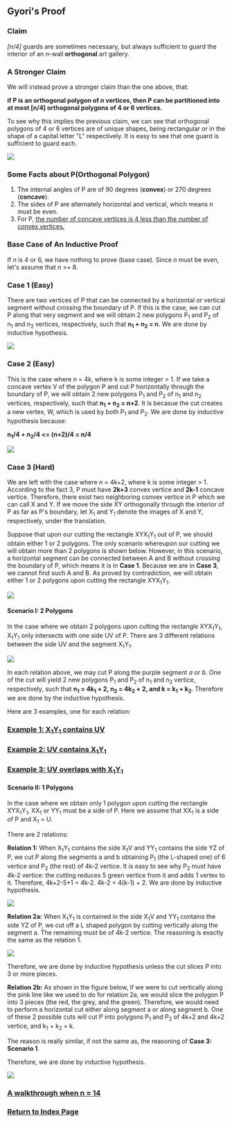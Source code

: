 ## Gyori's Proof

### Claim
*[n/4]* guards are sometimes necessary, but always sufficient to guard the interior of an *n*-wall **orthogonal** art gallery. 

### A Stronger Claim 
We will instead prove a stronger claim than the one above, that:    

**if P is an orthogonal polygon of *n* vertices, then P can be partitioned into at most [n/4] orthogonal polygons of 4 or 6 vertices.** 

To see why this implies the previous claim, we can see that orthogonal polygons of 4 or 6 vertices are of unique shapes, being rectangular or in the shape of a capital letter "L" respectively. It is easy to see that one guard is sufficient to guard each. 

![](/img/img1.jpg)

### Some Facts about P(Orthogonal Polygon)
1. The internal angles of P are of 90 degrees (**convex**) or 270 degrees (**concave**). 
2. The sides of P are alternately horizontal and vertical, which means *n* must be even. 
3. For P, [the number of concave vertices is 4 less than the number of convex vertices.](/convexity.md)

### Base Case of An Inductive Proof 
If *n* is 4 or 6, we have nothing to prove (base case). Since *n* must be even, let's assume that *n* >= 8. 

### Case 1 (Easy) 
There are two vertices of P that can be connected by a horizontal or vertical segment without crossing the boundary of P. If this is the case, we can cut P along that very segment and we will obtain 2 new polygons P<sub>1</sub> and P<sub>2</sub> of n<sub>1</sub> and n<sub>2</sub> vertices, respectively, such that **n<sub>1</sub> + n<sub>2</sub> = n**. We are done by inductive hypothesis. 

![](/img/img2.jpg)

### Case 2 (Easy) 
This is the case where *n* = 4k, where k is some integer > 1. If we take a concave vertex V of the polygon P and cut P horizontally through the boundary of P, we will obtain 2 new polygons P<sub>1</sub> and P<sub>2</sub> of n<sub>1</sub> and n<sub>2</sub> vertices, respectively, such that **n<sub>1</sub> + n<sub>2</sub> = n+2**. It is becasue the cut creates a new vertex, W, which is used by both P<sub>1</sub> and P<sub>2</sub>. We are done by inductive hypothesis because: 

**n<sub>1</sub>/4 + n<sub>2</sub>/4 <= (n+2)/4 = n/4** 

![](/img/img3.jpg)

### Case 3 (Hard) 
We are left with the case where *n* = 4k+2, where k is some integer > 1. According to the fact 3, P must have **2k+3** convex vertice and **2k-1** concave vertice. Therefore, there exist two neighboring convex vertice in P which we can call X and Y. If we move the side XY orthogonally through the interior of P as far as P's boundary, let X<sub>1</sub> and Y<sub>1</sub> denote the images of X and Y, respectively, under the translation. 

Suppose that upon our cutting the rectangle XYX<sub>1</sub>Y<sub>1</sub> out of P, we should obtain either 1 or 2 polygons. The only scenario whereupon our cutting we will obtain more than 2 polygons is shown below. However, in this scenario, a horizontal segment can be connected between A and B without crossing the boundary of P, which means it is in **Case 1**. Because we are in **Case 3**, we cannot find such A and B. As proved by contradiction, we will obtain either 1 or 2 polygons upon cutting the rectangle XYX<sub>1</sub>Y<sub>1</sub>. 

![](/img/img4.jpg) 


#### Scenario I: 2 Polygons
In the case where we obtain 2 polygons upon cutting the rectangle XYX<sub>1</sub>Y<sub>1</sub>, X<sub>1</sub>Y<sub>1</sub> only intersects with one side UV of P. There are 3 different relations between the side UV and the segment X<sub>1</sub>Y<sub>1</sub>. 

![](/img/img5.jpg)

In each relation above, we may cut P along the purple segment *a* or *b*. One of the cut will yield 2 new polygons P<sub>1</sub> and P<sub>2</sub> of n<sub>1</sub> and n<sub>2</sub> vertice, respectively, such that **n<sub>1</sub> = 4k<sub>1</sub> + 2, n<sub>2</sub> = 4k<sub>2</sub> + 2, and k = k<sub>1</sub> + k<sub>2</sub>**. Therefore we are done by the inductive hypothesis. 

Here are 3 examples, one for each relation: 

### [Example 1: X<sub>1</sub>Y<sub>1</sub> contains UV](/2PolygonsEx1.md)

### [Example 2: UV contains X<sub>1</sub>Y<sub>1</sub>](/2PolygonsEx2.md)

### [Example 3: UV overlaps with X<sub>1</sub>Y<sub>1</sub>](/2PolygonsEx3.md)

#### Scenario II: 1 Polygons

In the case where we obtain only 1 polygon upon cutting the rectangle XYX<sub>1</sub>Y<sub>1</sub>, XX<sub>1</sub> or YY<sub>1</sub> must be a side of P. Here we assume that XX<sub>1</sub> is a side of P and X<sub>1</sub> = U. 

There are 2 relations:

**Relation 1:** When X<sub>1</sub>Y<sub>1</sub> contains the side X<sub>1</sub>V and YY<sub>1</sub> contains the side YZ of P, we cut P along the segments a and b obtaining P<sub>1</sub> (the L-shaped one) of 6 vertice and P<sub>2</sub> (the rest) of 4k-2 vertice. It is easy to see why P<sub>2</sub> must have 4k-2 vertice: the cutting reduces 5 green vertice from it and adds 1 vertex to it. Therefore, 4k+2-5+1 = 4k-2. 4k-2 = 4(k-1) + 2. We are done by inductive hypothesis. 

![](/img/img15.jpg)

**Relation 2a:** When X<sub>1</sub>Y<sub>1</sub> is contained in the side X<sub>1</sub>V and YY<sub>1</sub> contains the side YZ of P, we cut off a L shaped polygon by cutting vertically along the segment a. The remaining must be of 4k-2 vertice. The reasoning is exactly the same as the relation 1. 

![](/img/img19.jpg)

Therefore, we are done by inductive hypothesis unless the cut slices P into 3 or more pieces. 

**Relation 2b:** As shown in the figure below, if we were to cut vertically along the pink line like we used to do for relation 2a, we would slice the polygon P into 3 pieces (the red, the grey, and the green). Therefore, we would need to perform a horizontal cut either along segment a or along segment b. One of these 2 possible cuts will cut P into polygons P<sub>1</sub> and P<sub>2</sub> of 4k+2 and 4k+2 vertice, and k<sub>1</sub> + k<sub>2</sub> = k. 

The reason is really similar, if not the same as, the reasoning of  **Case 3: Scenario 1**. 

Therefore, we are done by inductive hypothesis. 

![](/img/img20.jpg)

### [A walkthrough when n = 14](/walkthrough.md)

### [Return to Index Page](/CS3943)



